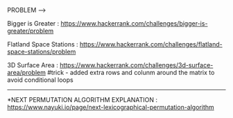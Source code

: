PROBLEM --> 


Bigger is Greater :
https://www.hackerrank.com/challenges/bigger-is-greater/problem

Flatland Space Stations :
https://www.hackerrank.com/challenges/flatland-space-stations/problem

3D Surface Area :
https://www.hackerrank.com/challenges/3d-surface-area/problem
#trick - added extra rows and colunm around the matrix to avoid conditional loops

-------
*NEXT PERMUTATION ALGORITHM EXPLANATION : 
https://www.nayuki.io/page/next-lexicographical-permutation-algorithm
